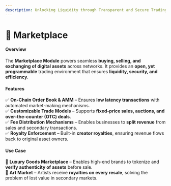 ```yaml
---
description: Unlocking Liquidity through Transparent and Secure Trading
---
```


# 🤝 Marketplace

#### **Overview**

The **Marketplace Module** powers seamless **buying, selling, and exchanging of digital assets** across networks. It provides an **open, yet programmable** trading environment that ensures **liquidity, security, and efficiency**.

#### **Features**

✅ **On-Chain Order Book & AMM** – Ensures **low latency transactions** with automated market-making mechanisms.\
✅ **Customizable Trade Models** – Supports **fixed-price sales, auctions, and over-the-counter (OTC) deals**.\
✅ **Fee Distribution Mechanisms** – Enables businesses to **split revenue** from sales and secondary transactions.\
✅ **Royalty Enforcement** – Built-in **creator royalties**, ensuring revenue flows back to original asset owners.

#### **Use Case**

🛒 **Luxury Goods Marketplace** – Enables high-end brands to tokenize and **verify authenticity of assets** before sale.\
🎨 **Art Market** – Artists receive **royalties on every resale**, solving the problem of lost value in secondary markets.
